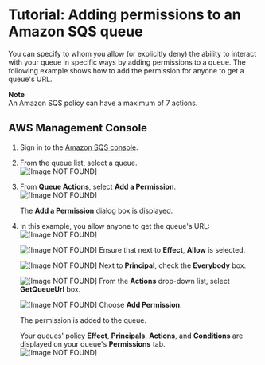 # Tutorial: Adding permissions to an Amazon SQS queue<a name="sqs-add-permissions"></a>

You can specify to whom you allow \(or explicitly deny\) the ability to interact with your queue in specific ways by adding permissions to a queue\. The following example shows how to add the permission for anyone to get a queue's URL\.

**Note**  
An Amazon SQS policy can have a maximum of 7 actions\.

## AWS Management Console<a name="add-permissions-console"></a>

1. Sign in to the [Amazon SQS console](https://console.aws.amazon.com/sqs/)\.

1. From the queue list, select a queue\.  
![\[Image NOT FOUND\]](http://docs.aws.amazon.com/AWSSimpleQueueService/latest/SQSDeveloperGuide/images/sqs-tutorials-sending-message-to-queue-select-queue.png)

1. From **Queue Actions**, select **Add a Permission**\.  
![\[Image NOT FOUND\]](http://docs.aws.amazon.com/AWSSimpleQueueService/latest/SQSDeveloperGuide/images/sqs-tutorials-adding-permissions-add-a-permission.png)

   The **Add a Permission** dialog box is displayed\.

1. In this example, you allow anyone to get the queue's URL:  
![\[Image NOT FOUND\]](http://docs.aws.amazon.com/AWSSimpleQueueService/latest/SQSDeveloperGuide/images/sqs-tutorials-adding-permissions-add-a-permission-dialog-box.png)

   ![\[Image NOT FOUND\]](http://docs.aws.amazon.com/AWSSimpleQueueService/latest/SQSDeveloperGuide/images/number-1-red.png) Ensure that next to **Effect**, **Allow** is selected\.

   ![\[Image NOT FOUND\]](http://docs.aws.amazon.com/AWSSimpleQueueService/latest/SQSDeveloperGuide/images/number-2-red.png) Next to **Principal**, check the **Everybody** box\.

   ![\[Image NOT FOUND\]](http://docs.aws.amazon.com/AWSSimpleQueueService/latest/SQSDeveloperGuide/images/number-3-red.png) From the **Actions** drop\-down list, select **GetQueueUrl** box\.

   ![\[Image NOT FOUND\]](http://docs.aws.amazon.com/AWSSimpleQueueService/latest/SQSDeveloperGuide/images/number-4-red.png) Choose **Add Permission**\.

   The permission is added to the queue\.

   Your queues' policy **Effect**, **Principals**, **Actions**, and **Conditions** are displayed on your queue's **Permissions** tab\.  
![\[Image NOT FOUND\]](http://docs.aws.amazon.com/AWSSimpleQueueService/latest/SQSDeveloperGuide/images/sqs-tutorials-adding-permissions-permissions-tab.png)